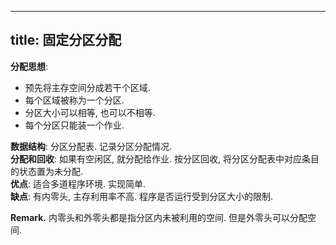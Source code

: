 
---
title: 固定分区分配
---

**分配思想**:

- 预先将主存空间分成若干个区域. 
- 每个区域被称为一个分区. 
- 分区大小可以相等, 也可以不相等. 
- 每个分区只能装一个作业.

**数据结构**: 分区分配表. 记录分区分配情况. \
**分配和回收**: 如果有空闲区, 就分配给作业. 按分区回收, 将分区分配表中对应条目的状态置为未分配. \
**优点**: 适合多道程序环境. 实现简单. \
**缺点**: 有内零头, 主存利用率不高. 程序是否运行受到分区大小的限制. 

$\textbf{Remark.}$ 内零头和外零头都是指分区内未被利用的空间. 但是外零头可以分配空间. 
